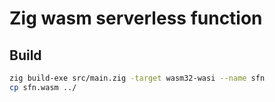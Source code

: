 # Zig wasm serverless function

## Build

```sh
zig build-exe src/main.zig -target wasm32-wasi --name sfn
cp sfn.wasm ../
```
